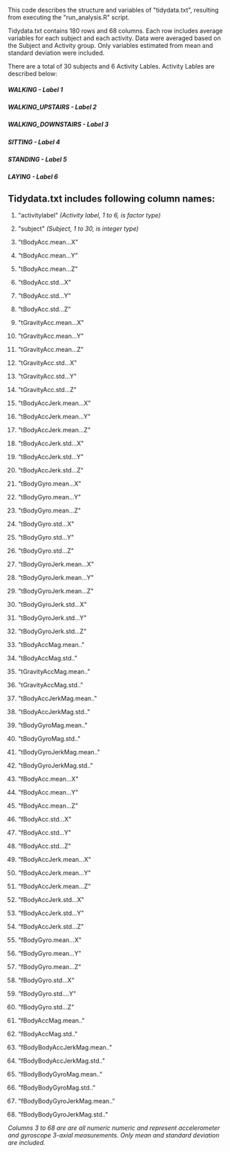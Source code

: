 This code describes the structure and variables of "tidydata.txt", resulting from executing the "run_analysis.R" script.

Tidydata.txt contains 180 rows and 68 columns. Each row includes average variables for each subject and each activity. Data were 
averaged based on the Subject and Activity group. Only variables estimated from mean and standard deviation were included.

There are a total of 30 subjects and 6 Activity Lables. Activity Lables are described below:

##### WALKING - Label 1
##### WALKING_UPSTAIRS - Label 2
##### WALKING_DOWNSTAIRS - Label 3
##### SITTING - Label 4
##### STANDING - Label 5
##### LAYING - Label 6 

## Tidydata.txt includes following column names:
1. "activitylabel"  *(Activity label, 1 to 6, is factor type)*           
2. "subject"        *(Subject, 1 to 30, is integer type)*


3. "tBodyAcc.mean...X"           
4. "tBodyAcc.mean...Y"          
5. "tBodyAcc.mean...Z"           
6. "tBodyAcc.std...X"           
7. "tBodyAcc.std...Y"            
8. "tBodyAcc.std...Z"           
9. "tGravityAcc.mean...X"        
10. "tGravityAcc.mean...Y"       
11. "tGravityAcc.mean...Z"        
12. "tGravityAcc.std...X"        
13. "tGravityAcc.std...Y"         
14. "tGravityAcc.std...Z"        
15. "tBodyAccJerk.mean...X"      
16. "tBodyAccJerk.mean...Y"      
17. "tBodyAccJerk.mean...Z"       
18. "tBodyAccJerk.std...X"       
19. "tBodyAccJerk.std...Y"       
20. "tBodyAccJerk.std...Z"       
21. "tBodyGyro.mean...X"          
22. "tBodyGyro.mean...Y"         
23. "tBodyGyro.mean...Z"          
24. "tBodyGyro.std...X"          
25. "tBodyGyro.std...Y"           
26. "tBodyGyro.std...Z"          
27. "tBodyGyroJerk.mean...X"     
28. "tBodyGyroJerk.mean...Y"     
29. "tBodyGyroJerk.mean...Z"      
30. "tBodyGyroJerk.std...X"      
31. "tBodyGyroJerk.std...Y"       
32. "tBodyGyroJerk.std...Z"      
33. "tBodyAccMag.mean.."          
34. "tBodyAccMag.std.."          
35. "tGravityAccMag.mean.."      
36. "tGravityAccMag.std.."       
37. "tBodyAccJerkMag.mean.."     
38. "tBodyAccJerkMag.std.."      
39. "tBodyGyroMag.mean.."        
40. "tBodyGyroMag.std.."        
41. "tBodyGyroJerkMag.mean.."     
42. "tBodyGyroJerkMag.std.."     
43. "fBodyAcc.mean...X"           
44. "fBodyAcc.mean...Y"          
45. "fBodyAcc.mean...Z"          
46. "fBodyAcc.std...X"           
47. "fBodyAcc.std...Y"            
48. "fBodyAcc.std...Z"           
49. "fBodyAccJerk.mean...X"       
50. "fBodyAccJerk.mean...Y"      
51. "fBodyAccJerk.mean...Z"      
52. "fBodyAccJerk.std...X"       
53. "fBodyAccJerk.std...Y"        
54. "fBodyAccJerk.std...Z"       
55. "fBodyGyro.mean...X"         
56. "fBodyGyro.mean...Y"
57. "fBodyGyro.mean...Z"
58. "fBodyGyro.std...X"
59. "fBodyGyro.std....Y"           
60. "fBodyGyro.std...Z"          
61. "fBodyAccMag.mean.."          
62. "fBodyAccMag.std.."          
63. "fBodyBodyAccJerkMag.mean.."  
64. "fBodyBodyAccJerkMag.std.."  
65. "fBodyBodyGyroMag.mean.."    
66. "fBodyBodyGyroMag.std.."     
67. "fBodyBodyGyroJerkMag.mean.." 
68. "fBodyBodyGyroJerkMag.std.."

*Columns 3 to 68 are are all numeric numeric and represent accelerometer and gyroscope 3-axial measurements. Only mean and standard deviation are included.*
